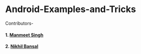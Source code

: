 # Android-Examples-and-Tricks

Contributors-

#### 1. <a href="https://github.com/manmeet-22">Manmeet Singh</a>

#### 2. <a href="https://github.com/nikhilbansal97">Nikhil Bansal</a>
